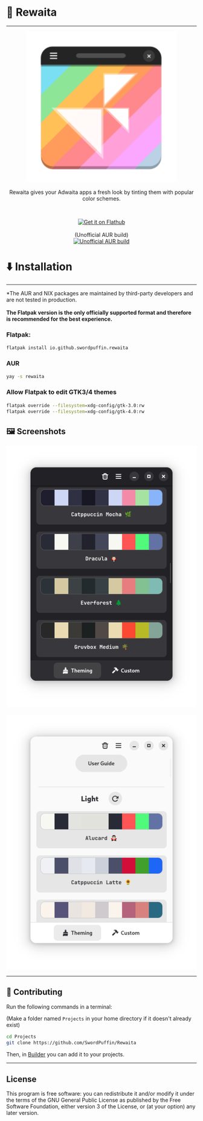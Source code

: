 # 🎨 Rewaita
---

<p align="center">
  <img src="https://github.com/SwordPuffin/Rewaita/blob/main/data/icons/hicolor/scalable/apps/io.github.swordpuffin.rewaita.svg" width="400"/>
</p>

<p align="center">Rewaita gives your Adwaita apps a fresh look by tinting them with popular color schemes.</p>
<br>
<p align="center"> 
    <a href="https://flathub.org/apps/io.github.swordpuffin.rewaita"> 
       <img width="200" alt="Get it on Flathub" src="https://flathub.org/api/badge?svg&locale=en"/> 
    </a>
    <br/>
    <br/>
    (Unofficial AUR build)
    <br/>
    <a href="https://aur.archlinux.org/packages/rewaita">
        <img width="200" alt="Unofficial AUR build" src="https://img.shields.io/aur/version/rewaita?style=for-the-badge">
    </a>
</p>

# ⬇️ Installation 
---
*The AUR and NIX packages are maintained by third-party developers and are not tested in production.
<br/>
<br/>
**The Flatpak version is the only officially supported format and therefore is recommended for the best experience.**

### Flatpak:
```bash
flatpak install io.github.swordpuffin.rewaita
```
### AUR
```bash
yay -s rewaita
```

### Allow Flatpak to edit GTK3/4 themes
```bash
flatpak override --filesystem=xdg-config/gtk-3.0:rw
flatpak override --filesystem=xdg-config/gtk-4.0:rw
```

## 🖼️ Screenshots

<p align="center">
  <img src="https://github.com/SwordPuffin/Rewaita/blob/main/data/screenshots/Screenshot1.png" width="600"/>
  <br><br>
  <img src="https://github.com/SwordPuffin/Rewaita/blob/main/data/screenshots/Screenshot2.png" width="600"/>
</p>

---

## 🤝 Contributing

Run the following commands in a terminal:

(Make a folder named `Projects` in your home directory if it doesn't already exist)

```bash
cd Projects
git clone https://github.com/SwordPuffin/Rewaita
```

Then, in [Builder](https://apps.gnome.org/Builder/) you can add it to your projects.

---

## License
This program is free software: you can redistribute it and/or modify it under the terms of the GNU General Public License as published by the Free Software Foundation, either version 3 of the License, or (at your option) any later version.
